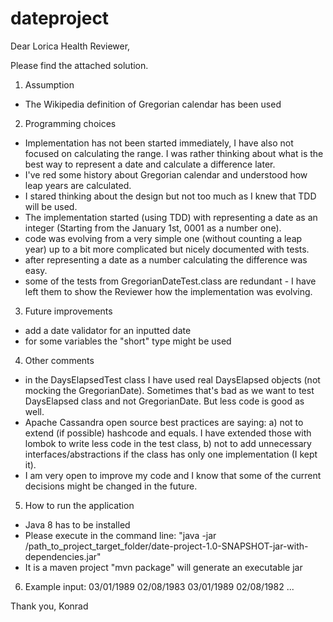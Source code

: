 # dateproject
Dear Lorica Health Reviewer,

Please find the attached solution.

1) Assumption
- The Wikipedia definition of Gregorian calendar has been used

2) Programming choices
- Implementation has not been started immediately, I have also not focused on calculating the range.
  I was rather thinking about what is the best way to represent a date and calculate a difference later.
- I've red some history about Gregorian calendar and understood how leap years are calculated.
- I stared thinking about the design but not too much as I knew that TDD will be used.
- The implementation started (using TDD) with representing a date as an integer (Starting from the January 1st, 0001 as a number one).
- code was evolving from a very simple one (without counting a leap year) up to a bit more complicated but nicely documented with tests.
- after representing a date as a number calculating the difference was easy.
- some of the tests from GregorianDateTest.class are redundant - I have left them  to show the Reviewer how the implementation was evolving.

3) Future improvements
- add a date validator for an inputted date
- for some variables the "short" type might be used

4) Other comments
- in the DaysElapsedTest class I have used real DaysElapsed objects (not mocking the GregorianDate).
  Sometimes that's bad as we want to test DaysElapsed class and not GregorianDate. But less code is good as well.
- Apache Cassandra open source best practices are saying:
     a) not to extend (if possible) hashcode and equals. I have extended those with lombok to write less code in the test class,
     b) not to add unnecessary interfaces/abstractions if the class has only one implementation (I kept it).
- I am very open to improve my code and I know that some of the current decisions might be changed in the future.

5) How to run the application
- Java 8 has to be installed
- Please execute in the command line: "java -jar /path_to_project_target_folder/date-project-1.0-SNAPSHOT-jar-with-dependencies.jar"
- It is a maven project "mvn package" will generate an executable jar

6) Example input:
03/01/1989 02/08/1983
03/01/1989 02/08/1982
...

Thank you,
Konrad


